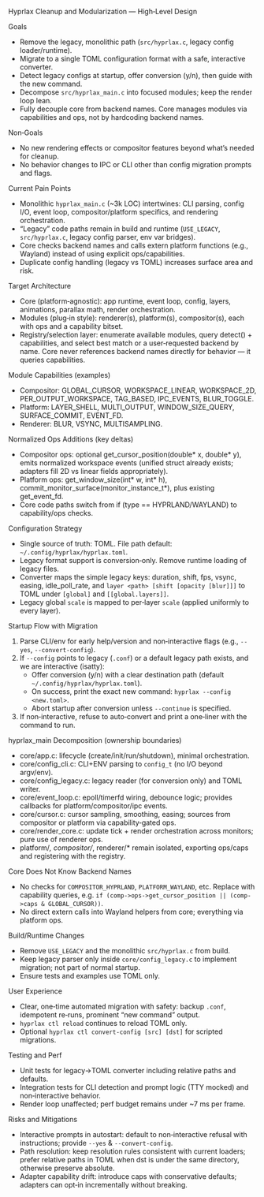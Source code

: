 Hyprlax Cleanup and Modularization — High‑Level Design

Goals
- Remove the legacy, monolithic path (`src/hyprlax.c`, legacy config loader/runtime).
- Migrate to a single TOML configuration format with a safe, interactive converter.
- Detect legacy configs at startup, offer conversion (y/n), then guide with the new command.
- Decompose `src/hyprlax_main.c` into focused modules; keep the render loop lean.
- Fully decouple core from backend names. Core manages modules via capabilities and ops, not by hardcoding backend names.

Non‑Goals
- No new rendering effects or compositor features beyond what’s needed for cleanup.
- No behavior changes to IPC or CLI other than config migration prompts and flags.

Current Pain Points
- Monolithic `hyprlax_main.c` (~3k LOC) intertwines: CLI parsing, config I/O, event loop, compositor/platform specifics, and rendering orchestration.
- “Legacy” code paths remain in build and runtime (`USE_LEGACY`, `src/hyprlax.c`, legacy config parser, env var bridges).
- Core checks backend names and calls extern platform functions (e.g., Wayland) instead of using explicit ops/capabilities.
- Duplicate config handling (legacy vs TOML) increases surface area and risk.

Target Architecture
- Core (platform‑agnostic): app runtime, event loop, config, layers, animations, parallax math, render orchestration.
- Modules (plug‑in style): renderer(s), platform(s), compositor(s), each with ops and a capability bitset.
- Registry/selection layer: enumerate available modules, query detect() + capabilities, and select best match or a user‑requested backend by name. Core never references backend names directly for behavior — it queries capabilities.

Module Capabilities (examples)
- Compositor: GLOBAL_CURSOR, WORKSPACE_LINEAR, WORKSPACE_2D, PER_OUTPUT_WORKSPACE, TAG_BASED, IPC_EVENTS, BLUR_TOGGLE.
- Platform: LAYER_SHELL, MULTI_OUTPUT, WINDOW_SIZE_QUERY, SURFACE_COMMIT, EVENT_FD.
- Renderer: BLUR, VSYNC, MULTISAMPLING.

Normalized Ops Additions (key deltas)
- Compositor ops: optional get_cursor_position(double* x, double* y), emits normalized workspace events (unified struct already exists; adapters fill 2D vs linear fields appropriately).
- Platform ops: get_window_size(int* w, int* h), commit_monitor_surface(monitor_instance_t*), plus existing get_event_fd.
- Core code paths switch from if (type == HYPRLAND/WAYLAND) to capability/ops checks.

Configuration Strategy
- Single source of truth: TOML. File path default: `~/.config/hyprlax/hyprlax.toml`.
- Legacy format support is conversion‑only. Remove runtime loading of legacy files.
- Converter maps the simple legacy keys: duration, shift, fps, vsync, easing, idle_poll_rate, and `layer <path> [shift [opacity [blur]]]` to TOML under `[global]` and `[[global.layers]]`.
- Legacy global `scale` is mapped to per‑layer `scale` (applied uniformly to every layer).

Startup Flow with Migration
1. Parse CLI/env for early help/version and non‑interactive flags (e.g., `--yes`, `--convert-config`).
2. If `--config` points to legacy (`.conf`) or a default legacy path exists, and we are interactive (isatty):
   - Offer conversion (y/n) with a clear destination path (default `~/.config/hyprlax/hyprlax.toml`).
   - On success, print the exact new command: `hyprlax --config <new.toml>`.
   - Abort startup after conversion unless `--continue` is specified.
3. If non‑interactive, refuse to auto‑convert and print a one‑liner with the command to run.

hyprlax_main Decomposition (ownership boundaries)
- core/app.c: lifecycle (create/init/run/shutdown), minimal orchestration.
- core/config_cli.c: CLI+ENV parsing to `config_t` (no I/O beyond argv/env).
- core/config_legacy.c: legacy reader (for conversion only) and TOML writer.
- core/event_loop.c: epoll/timerfd wiring, debounce logic; provides callbacks for platform/compositor/ipc events.
- core/cursor.c: cursor sampling, smoothing, easing; sources from compositor or platform via capability‑gated ops.
- core/render_core.c: update tick + render orchestration across monitors; pure use of renderer ops.
- platform/*, compositor/*, renderer/* remain isolated, exporting ops/caps and registering with the registry.

Core Does Not Know Backend Names
- No checks for `COMPOSITOR_HYPRLAND`, `PLATFORM_WAYLAND`, etc. Replace with capability queries, e.g. `if (comp->ops->get_cursor_position || (comp->caps & GLOBAL_CURSOR))`.
- No direct extern calls into Wayland helpers from core; everything via platform ops.

Build/Runtime Changes
- Remove `USE_LEGACY` and the monolithic `src/hyprlax.c` from build.
- Keep legacy parser only inside `core/config_legacy.c` to implement migration; not part of normal startup.
- Ensure tests and examples use TOML only.

User Experience
- Clear, one‑time automated migration with safety: backup `.conf`, idempotent re‑runs, prominent “new command” output.
- `hyprlax ctl reload` continues to reload TOML only.
- Optional `hyprlax ctl convert-config [src] [dst]` for scripted migrations.

Testing and Perf
- Unit tests for legacy→TOML converter including relative paths and defaults.
- Integration tests for CLI detection and prompt logic (TTY mocked) and non‑interactive behavior.
- Render loop unaffected; perf budget remains under ~7 ms per frame.

Risks and Mitigations
- Interactive prompts in autostart: default to non‑interactive refusal with instructions; provide `--yes` & `--convert-config`.
- Path resolution: keep resolution rules consistent with current loaders; prefer relative paths in TOML when dst is under the same directory, otherwise preserve absolute.
- Adapter capability drift: introduce caps with conservative defaults; adapters can opt‑in incrementally without breaking.


